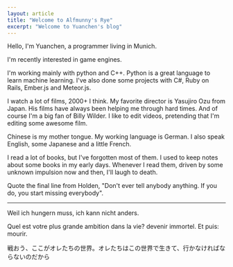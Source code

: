 ```yaml
---
layout: article
title: "Welcome to Alfmunny's Rye"
excerpt: "Welcome to Yuanchen's blog"
---
```


Hello, I'm Yuanchen, a programmer living in Munich.

I'm recently interested in game engines.

I'm working mainly with python and C++. Python is a great language to learn machine learning.
I've also done some projects with C#, Ruby on Rails, Ember.js and Meteor.js.

I watch a lot of films, 2000+ I think. My favorite director is Yasujiro Ozu from Japan. His films have always 
been helping me through hard times. And of course I'm a big fan of Billy Wilder. 
I like to edit videos, pretending that I'm editing some awesome film.

Chinese is my mother tongue. My working language is German. I also speak English, some Japanese and a little French.

I read a lot of books, but I've forgotten most of them. I used to keep notes about some books in my early days. 
Whenever I read them, driven by some unknown impulsion now and then, I'll laugh to death. 

Quote the final line from Holden, "Don't ever tell anybody anything. If you do, you start missing everybody". 

*********

Weil ich hungern muss, ich kann nicht anders.

Quel est votre plus grande ambition dans la vie?
devenir immortel. Et puis: mourir.

戦おう、ここがオレたちの世界。オレたちはこの世界で生きて、行かなければならないのだから
